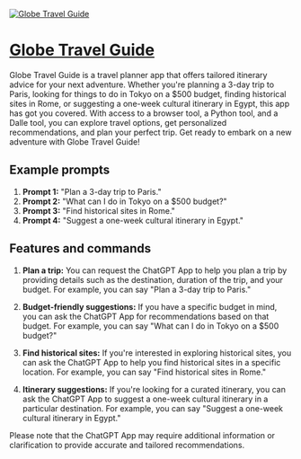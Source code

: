 [![Globe Travel Guide](https://files.oaiusercontent.com/file-N5Ug8DXsoILXO85c2ZufrsRK?se=2123-10-17T05%3A28%3A31Z&sp=r&sv=2021-08-06&sr=b&rscc=max-age%3D31536000%2C%20immutable&rscd=attachment%3B%20filename%3Df031f6e4-8a4b-4708-b2d5-f90d4fd0b7d5.png&sig=va6BcyB4xypk7DEbN2dsp/%2B04LVLoxkBBVX8DlvtytQ%3D)](https://chat.openai.com/g/g-sqz4qh5NW-globe-travel-guide)

# [Globe Travel Guide](https://chat.openai.com/g/g-sqz4qh5NW-globe-travel-guide)

Globe Travel Guide is a travel planner app that offers tailored itinerary advice for your next adventure. Whether you're planning a 3-day trip to Paris, looking for things to do in Tokyo on a $500 budget, finding historical sites in Rome, or suggesting a one-week cultural itinerary in Egypt, this app has got you covered. With access to a browser tool, a Python tool, and a Dalle tool, you can explore travel options, get personalized recommendations, and plan your perfect trip. Get ready to embark on a new adventure with Globe Travel Guide!

## Example prompts

1. **Prompt 1:** "Plan a 3-day trip to Paris."
2. **Prompt 2:** "What can I do in Tokyo on a $500 budget?"
3. **Prompt 3:** "Find historical sites in Rome."
4. **Prompt 4:** "Suggest a one-week cultural itinerary in Egypt."

## Features and commands

1. **Plan a trip:** You can request the ChatGPT App to help you plan a trip by providing details such as the destination, duration of the trip, and your budget. For example, you can say "Plan a 3-day trip to Paris."

2. **Budget-friendly suggestions:** If you have a specific budget in mind, you can ask the ChatGPT App for recommendations based on that budget. For example, you can say "What can I do in Tokyo on a $500 budget?"

3. **Find historical sites:** If you're interested in exploring historical sites, you can ask the ChatGPT App to help you find historical sites in a specific location. For example, you can say "Find historical sites in Rome."

4. **Itinerary suggestions:** If you're looking for a curated itinerary, you can ask the ChatGPT App to suggest a one-week cultural itinerary in a particular destination. For example, you can say "Suggest a one-week cultural itinerary in Egypt."

Please note that the ChatGPT App may require additional information or clarification to provide accurate and tailored recommendations.